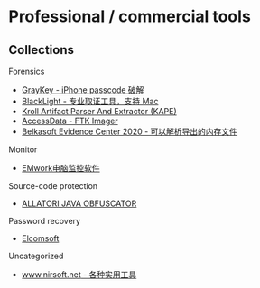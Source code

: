 # Professional / commercial tools

## Collections

Forensics

* [GrayKey - iPhone passcode 破解](https://blog.malwarebytes.com/security-world/2018/03/graykey-iphone-unlocker-poses-serious-security-concerns/)
* [BlackLight - 专业取证工具，支持 Mac](https://www.blackbagtech.com/blacklight.html)
* [Kroll Artifact Parser And Extractor (KAPE)](https://www.kroll.com/en/services/cyber-risk/investigate-and-respond/kroll-artifact-parser-extractor-kape)
* [AccessData - FTK Imager](https://accessdata.com/products-services/forensic-toolkit-ftk/ftkimager)
* [Belkasoft Evidence Center 2020 - 可以解析导出的内存文件](https://belkasoft.com/ec)

Monitor

* [EMwork电脑监控软件](http://www.emwork.cn/)

Source-code protection

* [ALLATORI JAVA OBFUSCATOR](http://www.allatori.com/)

Password recovery

* [Elcomsoft](https://www.elcomsoft.com/police_and_law_enforcement_solutions.html)

Uncategorized

* [www.nirsoft.net - 各种实用工具](http://www.nirsoft.net/)

